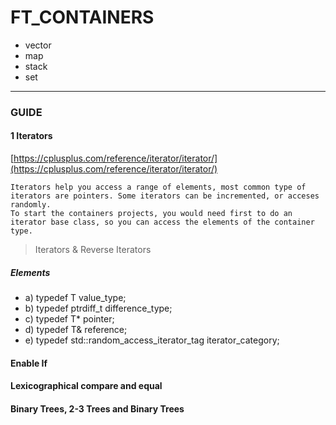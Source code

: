 # FT_CONTAINERS

-	vector
-	map
-	stack
-   set

***

### GUIDE

#### 1 Iterators

[https://cplusplus.com/reference/iterator/iterator/](https://cplusplus.com/reference/iterator/iterator/)

	Iterators help you access a range of elements, most common type of iterators are pointers. Some iterators can be incremented, or acceses randomly.
	To start the containers projects, you would need first to do an iterator base class, so you can access the elements of the container type.

> Iterators & Reverse Iterators

##### Elements

- a) typedef T 									value_type;
- b) typedef ptrdiff_t							difference_type;
- c) typedef T*									pointer;
- d) typedef T&									reference;
- e) typedef std::random_access_iterator_tag	iterator_category;

#### Enable If


#### Lexicographical compare and equal

#### Binary Trees, 2-3 Trees and Binary Trees
